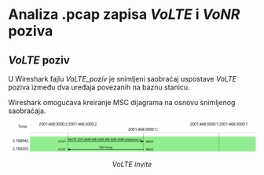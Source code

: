 # Analiza .pcap zapisa *VoLTE* i *VoNR* poziva


## *VoLTE* poziv

U Wireshark fajlu *VoLTE_poziv* je snimljeni saobraćaj uspostave *VoLTE* poziva između dva uređaja povezanih na baznu stanicu.

Wireshark omogućava kreiranje MSC dijagrama na osnovu snimljenog saobraćaja. 
<p align="center">
  <img src="https://github.com/Eniz2309/SSMTK-projekt/blob/main/Ilustracije/VoLTE_invite.png" alt="*VoLTE* invite" width="700" />
</p>
<p align="center">
  <em>VoLTE invite</em>
</p>
